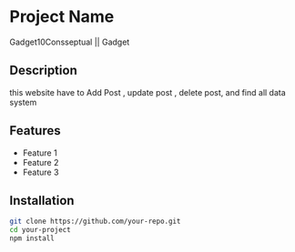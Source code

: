 # Project Name
Gadget10Consseptual ||
Gadget
## Description
this website have to Add Post , update post , delete post, and find all data system 

## Features
- Feature 1
- Feature 2
- Feature 3

## Installation
```sh
git clone https://github.com/your-repo.git
cd your-project
npm install
